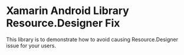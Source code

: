 # Xamarin Android Library Resource.Designer Fix

This library is to demonstrate how to avoid causing Resource.Designer issue for your users.
